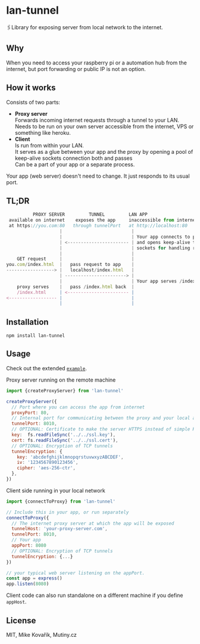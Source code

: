 # lan-tunnel

🖇Library for exposing server from local network to the internet.

## Why

When you need to access your raspberry pi or a automation hub from the internet, but port forwarding or public IP is not an option. 

## How it works

Consists of two parts:
* **Proxy server**
<br>Forwards incoming internet requests through a tunnel to your LAN.
<br>Needs to be run on your own server accessible from the internet, VPS or something like heroku.
* **Client**
<br>Is run from within your LAN.
<br>It serves as a glue between your app and the proxy by opening a pool of keep-alive sockets connection both and passes 
<br>Can be a part of your app or a separate process.

Your app (web server) doesn't need to change. It just responds to its usual port.


## TL;DR

```js
          PROXY SERVER         TUNNEL         LAN APP
 available on internet    exposes the app     inaccessible from internet
 at https://you.com:80   through tunnelPort   at http://localhost:80
                    |                          |
                    |                          | Your app connects to proxy
                    | <----------------------- | and opens keep-alive tunnel
                    |                          | sockets for handling requests
                    |                          |
    GET request     |                          |
you.com/index.html  |   pass request to app    |
------------------> |   localhost/index.html   |
                    | -----------------------> |
                    |                          | Your app serves /index.html
    proxy serves    |   pass /index.html back  |
    /index.html     | <----------------------- |
<------------------ |                          |
                    |                          |
```

## Installation

```
npm install lan-tunnel
```

## Usage

Check out the extended [`example`](example).

Proxy server running on the remote machine

```js
import {createProxyServer} from 'lan-tunnel'

createProxyServer({
  // Port where you can access the app from internet
  proxyPort: 80,
  // Internal port for communicating between the proxy and your local app
  tunnelPort: 8010,
  // OPTIONAL: Certificate to make the server HTTPS instead of simple HTTP.
  key:  fs.readFileSync('../../ssl.key'),
  cert: fs.readFileSync('../../ssl.cert'),
  // OPTIONAL: Encryption of TCP tunnels
  tunnelEncryption: {
    key: 'abcdefghijklmnopqrstuvwxyzABCDEF',
    iv: '1234567890123456',
    cipher: 'aes-256-ctr',
  },
})
```

Client side running in your local network

```js
import {connectToProxy} from 'lan-tunnel'

// Include this in your app, or run separately
connectToProxy({
  // The internet proxy server at which the app will be exposed
  tunnelHost: 'your-proxy-server.com',
  tunnelPort: 8010,
  // Your app
  appPort: 8080
  // OPTIONAL: Encryption of TCP tunnels
  tunnelEncryption: {...}
})

// your typical web server listening on the appPort.
const app = express()
app.listen(8080)
```

Client code can also run standalone on a different machine if you define `appHost`.

## License

MIT, Mike Kovařík, Mutiny.cz
